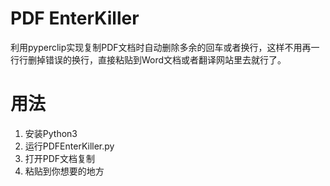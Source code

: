# PDF EnterKiller
利用pyperclip实现复制PDF文档时自动删除多余的回车或者换行，这样不用再一行行删掉错误的换行，直接粘贴到Word文档或者翻译网站里去就行了。
# 用法
1. 安装Python3  
2. 运行PDFEnterKiller.py  
3. 打开PDF文档复制  
4. 粘贴到你想要的地方  
